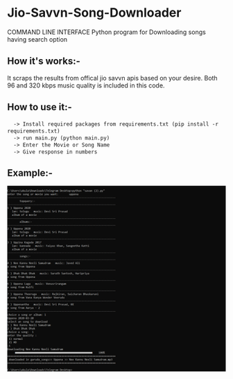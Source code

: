 # Jio-Savvn-Song-Downloader
  COMMAND LINE INTERFACE Python program for Downloading songs having search option

## How it's works:-
  It scraps the results from offical jio savvn apis based on your desire.
  Both 96 and 320 kbps music quality is included in this code.

## How to use it:-
      -> Install required packages from requirements.txt (pip install -r requirements.txt)
      -> run main.py (python main.py)
      -> Enter the Movie or Song Name
      -> Give response in numbers
## Example:-
![](run_images/run.PNG)
